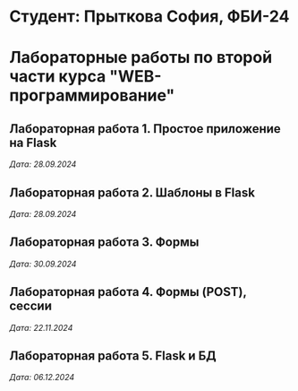 # Студент: Прыткова София, ФБИ-24

# Лабораторные работы по второй части курса "WEB-программирование"

## Лабораторная работа 1. Простое приложение на Flask

*Дата: 28.09.2024*

## Лабораторная работа 2. Шаблоны в Flask

*Дата: 28.09.2024*

## Лабораторная работа 3. Формы

*Дата: 30.09.2024*


## Лабораторная работа 4. Формы (POST), сессии

*Дата: 22.11.2024*

## Лабораторная работа 5. Flask и БД

*Дата: 06.12.2024*
